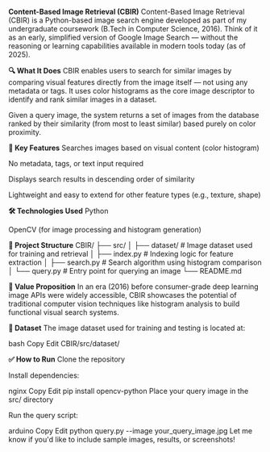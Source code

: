 **Content-Based Image Retrieval (CBIR)**
Content-Based Image Retrieval (CBIR) is a Python-based image search engine developed as part of my undergraduate coursework (B.Tech in Computer Science, 2016). Think of it as an early, simplified version of Google Image Search — without the reasoning or learning capabilities available in modern tools today (as of 2025).

**🔍 What It Does**
CBIR enables users to search for similar images by comparing visual features directly from the image itself — not using any metadata or tags. It uses color histograms as the core image descriptor to identify and rank similar images in a dataset.

Given a query image, the system returns a set of images from the database ranked by their similarity (from most to least similar) based purely on color proximity.

**🧠 Key Features**
Searches images based on visual content (color histogram)

No metadata, tags, or text input required

Displays search results in descending order of similarity

Lightweight and easy to extend for other feature types (e.g., texture, shape)

**🛠️ Technologies Used**
Python

OpenCV (for image processing and histogram generation)

**📁 Project Structure**
CBIR/
├── src/
│   ├── dataset/          # Image dataset used for training and retrieval
│   ├── index.py          # Indexing logic for feature extraction
│   ├── search.py         # Search algorithm using histogram comparison
│   └── query.py          # Entry point for querying an image
└── README.md

**📌 Value Proposition**
In an era (2016) before consumer-grade deep learning image APIs were widely accessible, CBIR showcases the potential of traditional computer vision techniques like histogram analysis to build functional visual search systems.

**📂 Dataset** 
The image dataset used for training and testing is located at:

bash
Copy
Edit
CBIR/src/dataset/

**✅ How to Run**
Clone the repository

Install dependencies:

nginx
Copy
Edit
pip install opencv-python
Place your query image in the src/ directory

Run the query script:

arduino
Copy
Edit
python query.py --image your_query_image.jpg
Let me know if you'd like to include sample images, results, or screenshots!

